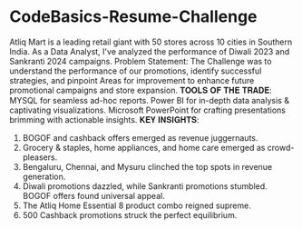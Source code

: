 # CodeBasics-Resume-Challenge
Atliq Mart is a leading retail giant with 50 stores across 10 cities in Southern India. As a Data Analyst, 
I've analyzed the performance of Diwali 2023 and Sankranti 2024 campaigns.
Problem Statement:
The Challenge was to understand the performance of our promotions, identify successful strategies, and pinpoint Areas for improvement to enhance future promotional campaigns and store expansion.
𝐓𝐎𝐎𝐋𝐒 𝐎𝐅 𝐓𝐇𝐄 𝐓𝐑𝐀𝐃𝐄:
MYSQL for seamless ad-hoc reports.
Power BI for in-depth data analysis & captivating visualizations.
Microsoft PowerPoint for crafting presentations brimming with actionable insights.
𝐊𝐄𝐘 𝐈𝐍𝐒𝐈𝐆𝐇𝐓𝐒:
1. BOGOF and cashback offers emerged as revenue juggernauts.
2. Grocery & staples, home appliances, and home care emerged as crowd-pleasers.
3. Bengaluru, Chennai, and Mysuru clinched the top spots in revenue generation.
4. Diwali promotions dazzled, while Sankranti promotions stumbled.
BOGOF offers found universal appeal.
5. The Atliq Home Essential 8 product combo reigned supreme.
6. 500 Cashback promotions struck the perfect equilibrium.

   

